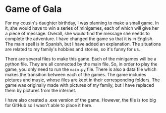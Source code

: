 # Game of Gala

For my cousin's daughter birthday, I was planning to make a small game. In it, she would have to win a series of minigames, each of which will give her a piece of message. Overall, she would find the message she needs to complete the adventure. I have changed the game so that it is in English. The main spell is in Spanish, but I have added an explanation. The situations are related to my family's hobbies and stories, so it's funny for us.

There are several files to make this game. Each of the minigames will be a python file. They are all connected by the main file. So, in order to play the game, you only need to run the `main.py` file. There is also a data file which makes the transition between each of the games. The game includes pictures and music, whose files are kept in their corresponding folders. The game was originally made with pictures of my family, but I have replaced them by pictures from the internet.

I have also created a .exe version of the game. However, the file is too big for GitHub so I wasn't able to place it here.
